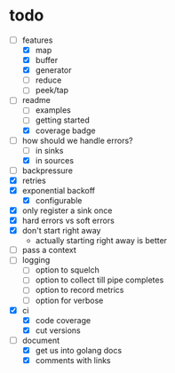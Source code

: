 # todo

- [ ] features
  - [x] map
  - [x] buffer
  - [x] generator
  - [ ] reduce
  - [ ] peek/tap
- [ ] readme
  - [ ] examples
  - [ ] getting started
  - [x] coverage badge
- [ ] how should we handle errors?
  - [ ] in sinks
  - [x] in sources
- [ ] backpressure
- [x] retries
- [x] exponential backoff
  - [x] configurable
- [x] only register a sink once
- [x] hard errors vs soft errors
- [x] don't start right away
  - actually starting right away is better
- [ ] pass a context
- [ ] logging
  - [ ] option to squelch
  - [ ] option to collect till pipe completes
  - [ ] option to record metrics
  - [ ] option for verbose
- [x] ci
  - [x] code coverage
  - [x] cut versions
- [ ] document
  - [x] get us into golang docs
  - [x] comments with links
